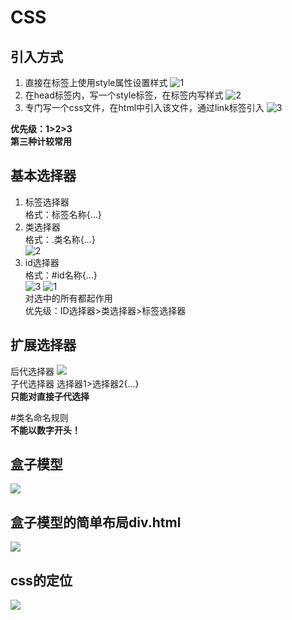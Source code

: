 # CSS
## 引入方式
1. 直接在标签上使用style属性设置样式
![1](pictures/13.png)
2. 在head标签内，写一个style标签，在标签内写样式
![2](pictures/15.png)
3. 专门写一个css文件，在html中引入该文件，通过link标签引入
![3](pictures/10.png)

**优先级：1>2>3  
第三种计较常用**

## 基本选择器
1. 标签选择器  
   格式：标签名称{...}
2. 类选择器  
   格式：.类名称{...}  
![2](pictures/39.png)
3. id选择器  
   格式：#id名称{...}  
![3](pictures/44.png)
![1](pictures/20.png)  
对选中的所有都起作用  
优先级：ID选择器>类选择器>标签选择器

## 扩展选择器
后代选择器
![](pictures/12.png)  
子代选择器 选择器1>选择器2{...}  
**只能对直接子代选择**

#类名命名规则  
**不能以数字开头！**

## 盒子模型
![](pictures/_20190717170945.png)

## 盒子模型的简单布局div.html
![](pictures/_20190717171126.png)

## css的定位
![](pictures/_20190717172912.png)

